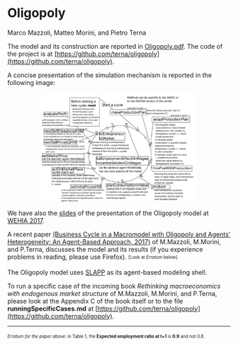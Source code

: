 # Oligopoly


Marco Mazzoli, Matteo Morini, and Pietro Terna

The model and its construction are reported in [Oligopoly.pdf](Oligopoly.pdf). The code of the project is at [https://github.com/terna/oligopoly](https://github.com/terna/oligopoly).

A  concise presentation of the simulation mechanism is reported in the following
image:

<p align="center">
<img src="./OligopolyOutline.png" width="350" />
</p>

We have also the [slides](slides_of_a_presentazione_of_the_model.pdf) of the presentation of the Oligopoly model at [WEHIA 2017](http://www.wehia2017.com).

A recent paper [(Business Cycle in a Macromodel with Oligopoly and Agents' Heterogeneity: An Agent-Based Approach, 2017)](http://rdcu.be/tlE6) of M.Mazzoli, M.Morini, and P.Terna, discusses the model and its results (if you experience problems in reading, please use Firefox). <sub><sup>[Look at *Erratum* below].<sub><sup>

The Oligopoly model uses [SLAPP](https://terna.github.io/SLAPP/) as its agent-based modeling shell.

To run a specific case of the incoming book *Rethinking macroeconomics with endogenous market structure* of M.Mazzoli, M.Morini, and P.Terna, please look at the Appendix C of the book itself or to the file **runningSpecificCases.md** at [https://github.com/terna/oligopoly](https://github.com/terna/oligopoly).
 
______________________________________

<sub><sup>*Erratum for the paper above*: in Table 1, the **Expected employment ratio at t=1** is **0.9** and not 0.8.<sub><sup>
